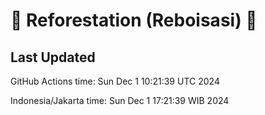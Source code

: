 
# 🌳 Reforestation (Reboisasi) 🌲

## Last Updated

GitHub Actions time: Sun Dec  1 10:21:39 UTC 2024

Indonesia/Jakarta time: Sun Dec  1 17:21:39 WIB 2024
